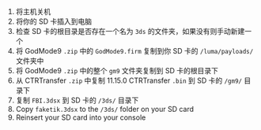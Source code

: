 1. 将主机关机
2. 将你的 SD 卡插入到电脑
3. 检查 SD 卡的根目录是否存在一个名为 `3ds` 的文件夹，如果没有则手动新建一个
4. 将 GodMode9 `.zip` 中的 `GodMode9.firm` 复制到你 SD 卡的 `/luma/payloads/` 文件夹中
5. 将 GodMode9 `.zip` 中的整个 `gm9` 文件夹复制到 SD 卡的根目录下
6. 从 CTRTransfer `.zip` 中复制 11.15.0 CTRTransfer `.bin` 到 SD 卡的 `/gm9/` 目录下
7. 复制 `FBI.3dsx` 到 SD 卡的 `/3ds/` 目录下
8. Copy `faketik.3dsx` to the `/3ds/` folder on your SD card
9. Reinsert your SD card into your console
